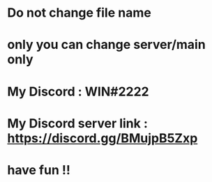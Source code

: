 # Do not change file name 
# only you can change server/main only 
# My Discord : WIN#2222


# My Discord server link : https://discord.gg/BMujpB5Zxp

# have fun !!
